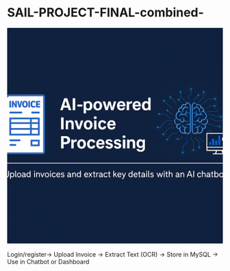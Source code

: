 # SAIL-PROJECT-FINAL-combined-
![AI-powered Invoice Dashboard](./banner3.png)

Login/register→ Upload Invoice →  Extract Text (OCR) → Store in MySQL →  Use in Chatbot or Dashboard
